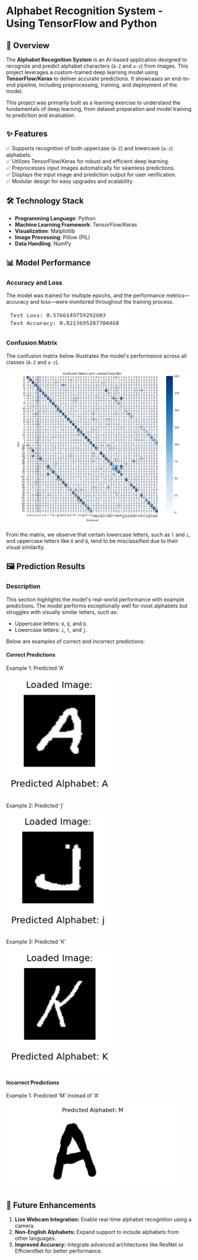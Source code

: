 # Alphabet Recognition System - Using TensorFlow and Python  

## 📖 Overview  
The **Alphabet Recognition System** is an AI-based application designed to recognize and predict alphabet characters (`A-Z` and `a-z`) from images. This project leverages a custom-trained deep learning model using **TensorFlow/Keras** to deliver accurate predictions. It showcases an end-to-end pipeline, including preprocessing, training, and deployment of the model.  

This project was primarily built as a learning exercise to understand the fundamentals of deep learning, from dataset preparation and model training to prediction and evaluation.

## ✨ Features  
✅ Supports recognition of both uppercase (`A-Z`) and lowercase (`a-z`) alphabets.  
✅ Utilizes TensorFlow/Keras for robust and efficient deep learning.  
✅ Preprocesses input images automatically for seamless predictions.  
✅ Displays the input image and prediction output for user verification.  
✅ Modular design for easy upgrades and scalability.  

## 🛠️ Technology Stack  
- **Programming Language**: Python  
- **Machine Learning Framework**: TensorFlow/Keras  
- **Visualization**: Matplotlib  
- **Image Processing**: Pillow (PIL)  
- **Data Handling**: NumPy

## 📊 Model Performance  
### Accuracy and Loss  
The model was trained for multiple epochs, and the performance metrics—accuracy and loss—were monitored throughout the training process.

![Test Accuracy and Loss](Images/test-acc-and-loss.JPG)

### Confusion Matrix  
The confusion matrix below illustrates the model's performance across all classes (`A-Z` and `a-z`).  

![Test Accuracy and Loss](Images/confusion-matrix.JPG)

From the matrix, we observe that certain lowercase letters, such as `l` and `i`, and uppercase letters like `O` and `Q`, tend to be misclassified due to their visual similarity.

## 🖼️ Prediction Results  
### Description  
This section highlights the model's real-world performance with example predictions. The model performs exceptionally well for most alphabets but struggles with visually similar letters, such as:  
- Uppercase letters: `O`, `Q`, and `D`.  
- Lowercase letters: `i`, `l`, and `j`.  

Below are examples of correct and incorrect predictions: 
#### Correct Predictions
Example 1: Predicted 'A'

![Predicted A accurately](Images/A.JPG)

Example 2: Predicted 'j'

![Predicted j accurately](Images/j.JPG)

Example 3: Predicted 'K'

![Predicted K accurately](Images/K.JPG)

#### Incorrect Predictions
Example 1: Predicted 'M' instead of 'A'

![Predicted M instead of A](Images/M.JPG)

## 🌟 Future Enhancements
1. **Live Webcam Integration:** Enable real-time alphabet recognition using a camera.
2. **Non-English Alphabets:** Expand support to include alphabets from other languages.
3. **Improved Accuracy:** Integrate advanced architectures like ResNet or EfficientNet for better performance.
